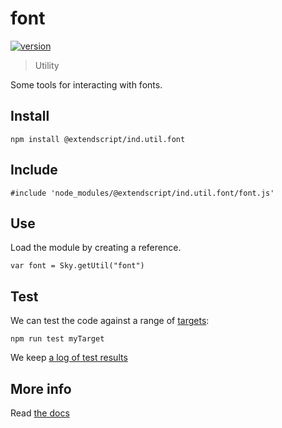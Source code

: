 # font

[![version](https://img.shields.io/npm/v/@extendscript/ind.util.font.svg)](https://www.npmjs.org/package/@extendscript/ind.util.font)

> Utility

Some tools for interacting with fonts.

## Install

    npm install @extendscript/ind.util.font

## Include

    #include 'node_modules/@extendscript/ind.util.font/font.js'

## Use

Load the module by creating a reference.

    var font = Sky.getUtil("font")

## Test

We can test the code against a range of [targets](https://github.com/nbqx/fakestk/blob/master/resources/versions.json):

    npm run test myTarget

We keep [a log of test results](./test/results_log.md)


## More info

Read [the docs](../docs/README.md)
